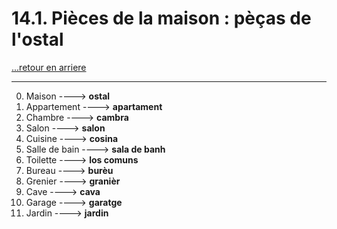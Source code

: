 # 14.1. Pièces de la maison : pèças de l'ostal

[...retour en arriere](../../../menu_fiches.md)

---

0. Maison  ----> **ostal**
1. Appartement  ----> **apartament**
2. Chambre  ----> **cambra**
3. Salon  ----> **salon**
4. Cuisine  ----> **cosina**
5. Salle de bain  ----> **sala de banh**
6. Toilette  ----> **los comuns**
7. Bureau  ----> **burèu**
8. Grenier  ----> **granièr**
9. Cave  ----> **cava**
10. Garage  ----> **garatge**
11. Jardin  ----> **jardin**